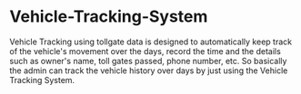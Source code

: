 # Vehicle-Tracking-System
Vehicle Tracking using tollgate data is designed to automatically keep track of the vehicle's movement over the days, record the time and the details such as owner's name, toll gates passed, phone number, etc. So basically the admin can track the vehicle history over days by just using the Vehicle Tracking System.
